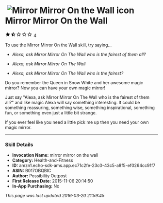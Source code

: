 # &nbsp;<img src="https://github.com/dale3h/alexa-skills-list/raw/master/skills/mirror-mirror-on-the-wall/B017OBQBIC/app_icon" alt="Mirror Mirror On the Wall icon" width="36"> Mirror Mirror On the Wall
![1.5 stars](../../../images/ic_star_black_18dp_1x.png)![1.5 stars](../../../images/ic_star_half_black_18dp_1x.png)![1.5 stars](../../../images/ic_star_border_black_18dp_1x.png)![1.5 stars](../../../images/ic_star_border_black_18dp_1x.png)![1.5 stars](../../../images/ic_star_border_black_18dp_1x.png) 4

To use the Mirror Mirror On the Wall skill, try saying...

* *Alexa, ask Mirror Mirror On The Wall who is the fairest of them all?*

* *Alexa, ask Mirror Mirror On The Wall*

* *Alexa, ask Mirror Mirror On The Wall who is the fairest?*

Do you remember the Queen in Snow White and her awesome magic mirror? Now you can have your own magic mirror!

Just say "Alexa, ask Mirror Mirror On The Wall who is the fairest of them all?" and like magic Alexa will say something interesting. It could be something reassuring, something wise, something inspirational, something fun, or something even just a little bit strange.

If you ever feel like you need a little pick me up then you need your own magic mirror.

***

### Skill Details

* **Invocation Name:** mirror mirror on the wall
* **Category:** Health-and-Fitness
* **ID:** amzn1.echo-sdk-ams.app.ec71c2fe-23c0-43c5-a8f5-ef0264cc91f7
* **ASIN:** B017OBQBIC
* **Author:** Possibility Outpost
* **First Release Date:** 2015-11-06 20:14:50
* **In-App Purchasing:** No

*This page was last updated 2016-03-20 21:59:45*
